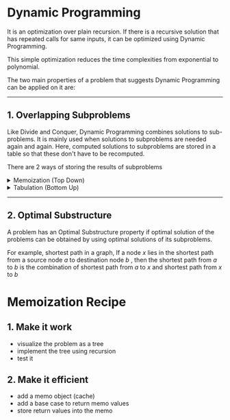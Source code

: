 # Dynamic Programming
It is an optimization over plain recursion. If there is a recursive solution that has repeated calls for same inputs, it can be optimized using Dynamic Programming.

This simple optimization reduces the time complexities from exponential to polynomial.

The two main properties of a problem that suggests Dynamic Programming can be applied on it are:

---

## 1. Overlapping Subproblems

Like Divide and Conquer, Dynamic Programming combines solutions to sub-problems. It is mainly used when solutions to subproblems are needed again and again. Here, computed solutions to subproblems are stored in a table so that these don't have to be recomputed.

There are 2 ways of storing the results of subproblems
<details>
<summary>Memoization (Top Down)</summary>

- A lookup array with all values as NIL is initialized
- Whenever we need a solution to a subproblem, we first look into the lookup table
- If precomputed value is there then it is returned, otherwise, the value is calculated and stored in the lookup table
- Table is filled on demand

</details>

<details>
<summary>Tabulation (Bottom Up)</summary>

- It builds the table in a bottom-up fashion and returns the last entry from the table
- Table is filled from the first entry till last
</details>

---

## 2. Optimal Substructure

A problem has an Optimal Substructure property if optimal solution of the problems can be obtained by using optimal solutions of its subproblems.

For example, shortest path in a graph, 
If a node _x_ lies in the shortest path from a source node _a_ to destination node _b_ , then the shortest path from _a_ to _b_ is the combination of shortest path from _a_ to _x_ and shortest path from _x_ to _b_ 



# Memoization Recipe

## 1. Make it work
- visualize the problem as a tree
- implement the tree using recursion
- test it
## 2. Make it efficient
- add a memo object (cache)
- add a base case to return memo values
- store return values into the memo